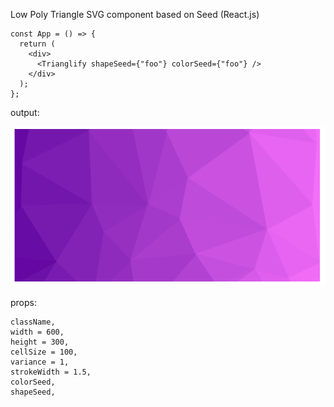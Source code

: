 Low Poly Triangle SVG component based on Seed (React.js)

```
const App = () => {
  return (
    <div>
      <Trianglify shapeSeed={"foo"} colorSeed={"foo"} />
    </div>
  );
};
```

output:

![image info](./public/example.png)

props:

```
className,
width = 600,
height = 300,
cellSize = 100,
variance = 1,
strokeWidth = 1.5,
colorSeed,
shapeSeed,
```
